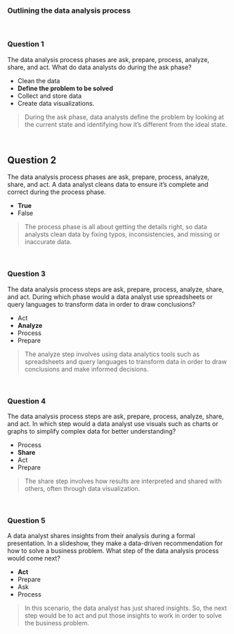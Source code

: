 ### Outlining the data analysis process

&nbsp;

### Question 1

The data analysis process phases are ask, prepare, process, analyze, share, and act. What do data analysts do during the ask phase?

* Clean the data
* **Define the problem to be solved**
* Collect and store data
* Create data visualizations.

> During the ask phase, data analysts define the problem by looking at the current state and identifying how it’s different from the ideal state.

&nbsp;

## Question 2

The data analysis process phases are ask, prepare, process, analyze, share, and act. A data analyst cleans data to ensure it’s complete and correct during the process phase.

* **True**
* False

> The process phase is all about getting the details right, so data analysts clean data by fixing typos, inconsistencies, and missing or inaccurate data.

&nbsp;

### Question 3

The data analysis process steps are ask, prepare, process, analyze, share, and act. During which phase would a data analyst use spreadsheets or query languages to transform data in order to draw conclusions?

* Act
* **Analyze**
* Process
* Prepare

> The analyze step involves using data analytics tools such as spreadsheets and query languages to transform data in order to draw conclusions and make informed decisions. 

&nbsp;

### Question 4

The data analysis process steps are ask, prepare, process, analyze, share, and act. In which step would a data analyst use visuals such as charts or graphs to simplify complex data for better understanding?

* Process
* **Share**
* Act
* Prepare

> The share step involves how results are interpreted and shared with others, often through data visualization. 

&nbsp;

### Question 5

A data analyst shares insights from their analysis during a formal presentation. In a slideshow, they make a data-driven recommendation for how to solve a business problem. What step of the data analysis process would come next? 

* **Act**
* Prepare
* Ask
* Process

> In this scenario, the data analyst has just shared insights. So, the next step would be to act and put those insights to work in order to solve the business problem. 
